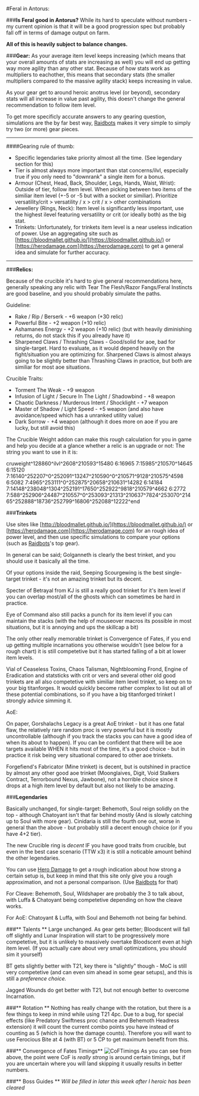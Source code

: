#Feral in Antorus:

###**Is Feral good in Antorus?**
While its hard to speculate without numbers - my current opinion is that it will be a good progression spec but probably fall off in terms of damage output on farm. 

__All of this is heavily subject to balance changes.__

###**Gear:**
As your average item level keeps increasing (which means that your overall amounts of stats are increasing as well) you will end up getting way more agility than any other stat.
Because of how stats work as multipliers to eachother, this means that secondary stats (the smaller multipliers compared to the massive agility stack) keeps increasing in value.

As your gear get to around heroic anotrus level (or beyond), secondary stats will all increase in value past agility, this doesn't change the general recommendation to follow item level.

To get more specificly accurate answers to any gearing question, simulations are the by far best way, [Raidbots](https://raidbots.com) makes it very simple to simply try two (or more) gear pieces.

---
####Gearing rule of thumb:

* Specific legendaries take priority almost all the time. (See legendary section for this)
* Tier is almost always more important than stat concerns/ilvl, especially true if you only need to "downrank" a single item for a bonus.
* Armour (Chest, Head, Back, Shoulder, Legs, Hands, Waist, Wrist): Outside of tier, follow item level. When picking between two items of the similiar item level (+-5 or -5 but with a socket or similiar). 
    Prioritize versatility/crit > versatility / x > crit / x > other combinations
* Jewellery (Rings, Neck): Item level is significantly less important, use the highest ilevel featuring versatility or crit (or ideally both) as the big stat.
* Trinkets: Unfortunately, for trinkets item level is a near useless indication of power. Use an aggregating site such as [https://bloodmallet.github.io/](https://bloodmallet.github.io/) or [https://herodamage.com](https://herodamage.com) to get a general idea and simulate for further accuracy.
---

###**Relics:**

Because of the crucible it's hard to give general recommendations here, generally speaking any relic with Tear The Flesh/Razor Fangs/Feral Instincts are good baseline,
and you should probably simulate the paths.

Guideline:

* Rake / Rip / Berserk - +6 weapon (+30 relic)
* Powerful Bite - +2 weapon (+10 relic)
* Ashamanes Energy - +2 weapon (+10 relic) (but with heavily diminishing returns, do not stack this if you already have it)
* Sharpened Claws / Thrashing Claws - Good/solid for aoe, bad for single-target. Hard to evaluate, as it would depend heavily on the fight/situation you are optimizing for.
    Sharpened Claws is almost always going to be slightly better than Thrashing Claws in practice, but both are similiar for most aoe situations.

Crucible Traits:

* Torment The Weak - +9 weapon 
* Infusion of Light / Secure In The Light / Shadowbind - +8 weapon
* Chaotic Darkness / Murderous Intent / Shocklight - +7 weapon
* Master of Shadow / Light Speed - +5 weapon (and also have avoidance/speed which has a unranked utility value)
* Dark Sorrow  - +4 weapon (although it does more on aoe if you are lucky, but still avoid this)

The Crucible Weight addon can make this rough calculation for you in game and help you decide at a glance whether a relic is an upgrade or not:
The string you want to use in it is:

cruweight^128860^ilvl^2608^210593^15480 6:16965 7:15985^210570^14645 6:15120 7:16140^252207^0^252091^13247^210590^0^210571^9128^210575^4598 6:5082 7:4965^253111^0^252875^20658^210631^14282 6:14184 7:14148^238048^1304^252191^17650^252922^9818^210579^4662 6:2772 7:588^252906^24487^210557^0^253093^21313^210637^7824^253070^21465^252888^18736^252799^16806^252088^12222^end

###**Trinkets**

Use sites like [http://bloodmallet.github.io/](https://bloodmallet.github.io/) or [https://herodamage.com](https://herodamage.com) for an rough idea of power level, and then use specific simulations to compare your options (such as [Raidbots](http://raidbots.com)'s top gear).

In general can be said;
Golganneth is clearly the best trinket, and you should use it basically all the time.

Of your options inside the raid, Seeping Scourgewing is the best single-target trinket - it's not an amazing trinket but its decent.

Specter of Betrayal from KJ is still a really good trinket for it's item level if you can overlap most/all of the ghosts which can sometimes be hard in practice.

Eye of Command also still packs a punch for its item level if you can maintain the stacks (with the help of mouseover macros its possible in most situations, but it is annoying and ups the skillcap a bit)

The only other really memorable trinket is Convergence of Fates, if you end up getting multiple incarnations you otherwise wouldn't (see below for a rough chart) it is still competetive but it has started falling of a bit at lower item levels.


Vial of Ceaseless Toxins, Chaos Talisman, Nightblooming Frond, Engine of Eradication and statsticks with crit or vers and several other old good trinkets are all also competetive with similiar item level trinket, so keep on to your big titanforges.
It would quickly become rather complex to list out all of these potential combinations, so if you have a big titanforged trinket I strongly advice simming it.

AoE:

On paper, Gorshalachs Legacy is a great AoE trinket - but it has one fatal flaw, the relatively rare random proc is very powerful but it is mostly uncontrollable (although if you track the stacks you can have a good idea of when its about to happen).
If you can be confident that there will be aoe targets available WHEN it hits most of the time, it's a good choice - but in practice it risk being very situational compared to other aoe trinkets.

Forgefiend's Fabricator (Mine trinket) is decent, but is outshined in practice by almost any other good aoe trinket (Moonglaives, Digit, Void Stalkers Contract, Terrorbound Nexus, Jawbone), not a horrible choice since it drops at a high item level by default
but also not likely to be amazing.

###**Legendaries**

Basically unchanged, for single-target:
Behemoth, Soul reign solidly on the top - although Chatoyant isn't that far behind mostly (And is slowly catching up to Soul with more gear).
Cinidaria is still the fourth one out, worse in general than the above - but probably still a decent enough choice (or if you have 4+2 tier).

The new Crucible ring is _decent_ IF you have good traits from crucible, but even in the best case scenario (TTW x3) it is still a noticable amount behind the other legendaries.

You can use [Hero Damage](http://www.herodamage.com/druid/combinations/1t-t21-druid-feral) to get a rough indication about how strong a certain setup is, but keep in mind that this site only give you a rough approximation, and not a personal comparison. (Use [Raidbots](https://raidbots.com) for that)

For Cleave:
Behemoth, Soul, Wildshaper are probably the 3 to talk about, with Luffa & Chatoyant being competetive depending on how the cleave works.

For AoE:
Chatoyant & Luffa, with Soul and Behemoth not being far behind.

###** Talents **
Large unchanged.
As gear gets better; Bloodscent will fall off slightly and Lunar Inspiration will start to be progressively more competetive, but it is unlikely to massively overtake Bloodscent even at high item level. (If you actually care about very small optimizations, you should sim it yourself)

BT gets slightly better with T21, key there is "slightly" though - MoC is still very competetive (and can even sim ahead in some gear setups), and this is still a *preference choice.*

Jagged Wounds do get better with T21, but not enough better to overcome Incarnation.

###** Rotation **
Nothing has really change with the rotation, but there is a few things to keep in mind while using T21 4pc. Due to a bug, for special effects (like Predatory Swiftness proc chance and Behemoth Headress extension) it will count the current combo points you have instead of counting as 5 (which is how the damage counts). Therefore you will want to use Ferocious Bite at 4 (with BT) or 5 CP to get maximum benefit from this.

###** Convergence of Fates Timings**
![CoFTimings](../img/coftimings.png)
As you can see from above, the point were CoF is _really strong_ is around certain timings, but if you are uncertain where you will land skipping it usually results in better numbers.

###** Boss Guides **
_Will be filled in later this week after I heroic has been cleared_
